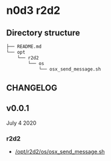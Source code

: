 # n0d3 r2d2

## Directory structure

```sh
├── README.md
└── opt
    └── r2d2
        └── os
            └── osx_send_message.sh
```

## CHANGELOG

## v0.0.1

July 4 2020

### r2d2

 * [/opt/r2d2/os/osx_send_message.sh](https://github.com/ad5030/OIAP/blob/master/n0d3-r2d2/opt/r2d2/os/osx_send_message.sh)